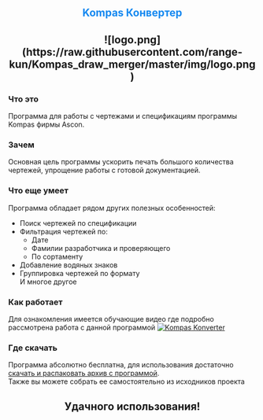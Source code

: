 <h2 align="center" style="color:#1589F0"> Kompas Конвертер </h2>

<h2 align="center">![logo.png](https://raw.githubusercontent.com/range-kun/Kompas_draw_merger/master/img/logo.png)</h2>

### Что это
Программа для работы с чертежами и спецификациям программы Kompas фирмы Ascon.

### Зачем
Основная цель программы ускорить печать большого количества чертежей, упрощение работы с готовой документацией.

### Что еще умеет
Программа обладает рядом других полезных особенностей:
- Поиск чертежей по спецификации
- Фильтрация чертежей по:
    - Дате
    - Фамилии разработчика и проверяющего
    - По сортаменту
- Добавление водяных знаков
- Группировка чертежей по формату <br/>
И многое другое

### Как работает
Для ознакомления имеется обучающие видео где подробно рассмотрена работа с данной программой
[![Kompas Konverter](https://i.imgur.com/rW3vxOz.png)](https://www.youtube.com/watch?v=L_o0YrXBaFo&lc=UgyYi5aTZ89lFSYcEo14AaABAg "Everything Is AWESOME")

### Где скачать
Программа абсолютно бесплатна, для использования достаточно [скачать и распаковать архив c программой](https://disk.yandex.ru/d/GszPcW77Hj9H5w).<br/>
Также вы можете собрать ее самостоятельно из исходников проекта

<h2 align="center"> Удачного использования! </h2>
